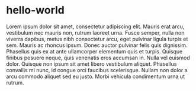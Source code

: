# hello-world
Lorem ipsum dolor sit amet, consectetur adipiscing elit. Mauris erat arcu, vestibulum nec mauris non, rutrum laoreet urna. Fusce semper, nulla non viverra dapibus, metus nibh consectetur arcu, eget pulvinar ligula turpis et sem. Mauris ac rhoncus ipsum. Donec auctor pulvinar felis quis dignissim. Phasellus quis ex at ante ullamcorper elementum quis et turpis. Quisque finibus posuere neque, quis venenatis eros accumsan in. Nulla vel euismod dolor. Quisque non ipsum sit amet libero vestibulum aliquet. Phasellus convallis mi nunc, id congue orci faucibus scelerisque. Nullam non dolor a arcu commodo aliquet sed eu justo. Morbi vehicula condimentum urna ut rutrum. 
